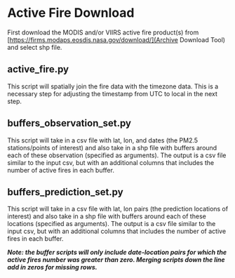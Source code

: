# Active Fire Download
First download the MODIS and/or VIIRS active fire product(s) from [https://firms.modaps.eosdis.nasa.gov/download/](Archive Download Tool) and select shp file.

## active_fire.py
This script will spatially join the fire data with the timezone data. This is a necessary step for adjusting the timestamp from UTC to local in the next step.

## buffers_observation_set.py
This script will take in a csv file with lat, lon, and dates (the PM2.5 stations/points of interest) and also take in a shp file with buffers around each of these observation (specified as arguments). The output is a csv file similar to the input csv, but with an additional columns that includes the number of active fires in each buffer. 

## buffers_prediction_set.py
This script will take in a csv file with lat, lon pairs (the prediction locations of interest) and also take in a shp file with buffers around each of these locations (specified as arguments). The output is a csv file similar to the input csv, but with an additional columns that includes the number of active fires in each buffer. 

___Note: the buffer scripts will only include date-location pairs for which the active fires number was greater than zero. Merging scripts down the line add in zeros for missing rows.___ 

